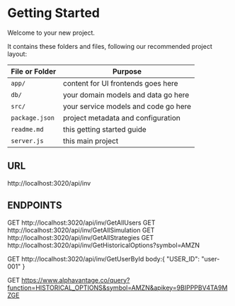 # Getting Started

Welcome to your new project.

It contains these folders and files, following our recommended project layout:

File or Folder | Purpose
---------|----------
`app/` | content for UI frontends goes here
`db/` | your domain models and data go here
`src/` | your service models and code go here
`package.json` | project metadata and configuration
`readme.md` | this getting started guide
`server.js` | this main project


## URL

http://localhost:3020/api/inv

## ENDPOINTS


GET    http://localhost:3020/api/inv/GetAllUsers
GET    http://localhost:3020/api/inv/GetAllSimulation
GET    http://localhost:3020/api/inv/GetAllStrategies
GET    http://localhost:3020/api/inv/GetHistoricalOptions?symbol=AMZN

GET    http://localhost:3020/api/inv/GetUserById
        body:{
            "USER_ID": "user-001"
        }

GET https://www.alphavantage.co/query?function=HISTORICAL_OPTIONS&symbol=AMZN&apikey=9BIPPPBV4TA9MZGE


